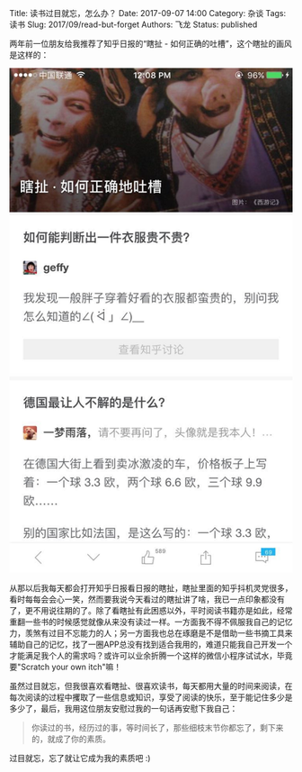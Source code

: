 Title: 读书过目就忘，怎么办？
Date: 2017-09-07 14:00
Category: 杂谈
Tags: 读书
Slug: 2017/09/read-but-forget
Authors: 飞龙
Status: published

两年前一位朋友给我推荐了知乎日报的“瞎扯 - 如何正确的吐槽”，这个瞎扯的画风是这样的：

![知乎日报-瞎扯](/static/2017/09-07-zhihu-humor.jpg)

从那以后我每天都会打开知乎日报看日报的瞎扯，瞎扯里面的知乎抖机灵党很多，看时每每会会心一笑，然而要我说今天看过的瞎扯讲了啥，我已一点印象都没有了，更不用说往期的了。除了看瞎扯有此困惑以外，平时阅读书籍亦是如此，经常重翻一些书的时候感觉就像从来没有读过一样。一方面我不得不佩服我自己的记忆力，羡煞有过目不忘能力的人；另一方面我也总在琢磨是不是借助一些书摘工具来辅助自己的记忆，找了一圈APP总没有找到适合我用的，难道只能我自己开发一个才能满足我个人的需求吗？或许可以业余折腾一个这样的微信小程序试试水，毕竟要"Scratch your own itch"嘛！

虽然过目就忘，但我很喜欢看瞎扯、很喜欢读书，每天都用大量的时间来阅读，在每次阅读的过程中攫取了一些信息或知识，享受了阅读的快乐，至于能记住多少是多少了，最后，我用这位朋友安慰过我的一句话再安慰下我自己：

> 你读过的书，经历过的事，等时间长了，那些细枝末节你都忘了，剩下来的，就成了你的素质。

过目就忘，忘了就让它成为我的素质吧 :)
